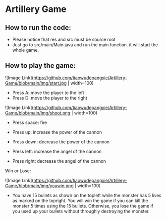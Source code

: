 # Artillery Game

## How to run the code:
- Please notice that res and src must be source root
- Just go to src/main/Main.java and run the main function. it will start the whole game. 

## How to play the game:

![Image Link](https://github.com/tiaowudepangxie/Artillery-Game/blob/main/img/start.jpg | width=100)
- Press A: move the player to the left
- Press D: move the player to the right

![Image Link](https://github.com/tiaowudepangxie/Artillery-Game/blob/main/img/shoot.png | width=100)
- Press space: fire

- Press up: increase the power of the cannon
- Press down: decrease the power of the cannon

- Press left: increase the angel of the cannon
- Press right: decrease the angel of the cannon 


Win or Lose:

![Image Link](https://github.com/tiaowudepangxie/Artillery-Game/blob/main/img/youwin.png | width=100)
- You have 15 bullets as shown on the topleft while the monster has 5 lives as marked on the topright. You will win the game if you can kill the monster 5 times using the 15 bullets. Otherwise, you lose the game if you used up your bullets without throughly destroying the monster.
